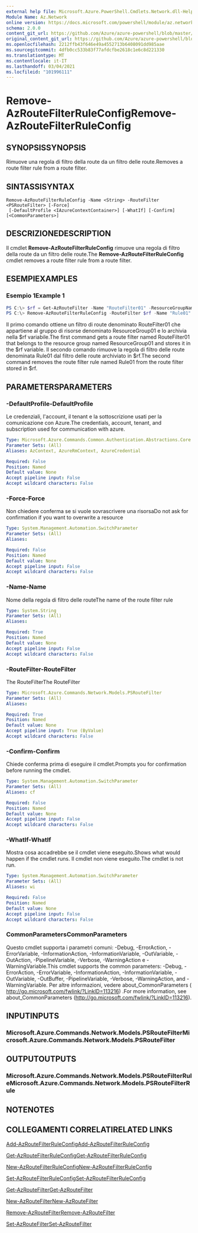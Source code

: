 ```yaml
---
external help file: Microsoft.Azure.PowerShell.Cmdlets.Network.dll-Help.xml
Module Name: Az.Network
online version: https://docs.microsoft.com/powershell/module/az.network/remove-azroutefilterruleconfig
schema: 2.0.0
content_git_url: https://github.com/Azure/azure-powershell/blob/master/src/Network/Network/help/Remove-AzRouteFilterRuleConfig.md
original_content_git_url: https://github.com/Azure/azure-powershell/blob/master/src/Network/Network/help/Remove-AzRouteFilterRuleConfig.md
ms.openlocfilehash: 2212ffb43f646e49a4552713b6408091dd985aae
ms.sourcegitcommit: 4dfb0cc533b83f77afdcfbe2618c1e6c8d221330
ms.translationtype: MT
ms.contentlocale: it-IT
ms.lasthandoff: 03/04/2021
ms.locfileid: "101996111"
---
```

# <span data-ttu-id="048d9-101">Remove-AzRouteFilterRuleConfig</span><span class="sxs-lookup"><span data-stu-id="048d9-101">Remove-AzRouteFilterRuleConfig</span></span>

## <span data-ttu-id="048d9-102">SYNOPSIS</span><span class="sxs-lookup"><span data-stu-id="048d9-102">SYNOPSIS</span></span>
<span data-ttu-id="048d9-103">Rimuove una regola di filtro della route da un filtro delle route.</span><span class="sxs-lookup"><span data-stu-id="048d9-103">Removes a route filter rule from a route filter.</span></span>

## <span data-ttu-id="048d9-104">SINTASSI</span><span class="sxs-lookup"><span data-stu-id="048d9-104">SYNTAX</span></span>

```
Remove-AzRouteFilterRuleConfig -Name <String> -RouteFilter <PSRouteFilter> [-Force]
 [-DefaultProfile <IAzureContextContainer>] [-WhatIf] [-Confirm] [<CommonParameters>]
```

## <span data-ttu-id="048d9-105">DESCRIZIONE</span><span class="sxs-lookup"><span data-stu-id="048d9-105">DESCRIPTION</span></span>
<span data-ttu-id="048d9-106">Il cmdlet **Remove-AzRouteFilterRuleConfig** rimuove una regola di filtro della route da un filtro delle route.</span><span class="sxs-lookup"><span data-stu-id="048d9-106">The **Remove-AzRouteFilterRuleConfig** cmdlet removes a route filter rule from a route filter.</span></span>

## <span data-ttu-id="048d9-107">ESEMPI</span><span class="sxs-lookup"><span data-stu-id="048d9-107">EXAMPLES</span></span>

### <span data-ttu-id="048d9-108">Esempio 1</span><span class="sxs-lookup"><span data-stu-id="048d9-108">Example 1</span></span>
```powershell
PS C:\> $rf = Get-AzRouteFilter -Name "RouteFilter01" -ResourceGroupName "ResourceGroup01"
PS C:\> Remove-AzRouteFilterRuleConfig -RouteFilter $rf -Name "Rule01"
```

<span data-ttu-id="048d9-109">Il primo comando ottiene un filtro di route denominato RouteFilter01 che appartiene al gruppo di risorse denominato ResourceGroup01 e lo archivia nella $rf variabile.</span><span class="sxs-lookup"><span data-stu-id="048d9-109">The first command gets a route filter named RouteFilter01 that belongs to the resource group named ResourceGroup01 and stores it in the $rf variable.</span></span>
<span data-ttu-id="048d9-110">Il secondo comando rimuove la regola di filtro delle route denominata Rule01 dal filtro delle route archiviato in $rf.</span><span class="sxs-lookup"><span data-stu-id="048d9-110">The second command removes the route filter rule named Rule01 from the route filter stored in $rf.</span></span>

## <span data-ttu-id="048d9-111">PARAMETERS</span><span class="sxs-lookup"><span data-stu-id="048d9-111">PARAMETERS</span></span>

### <span data-ttu-id="048d9-112">-DefaultProfile</span><span class="sxs-lookup"><span data-stu-id="048d9-112">-DefaultProfile</span></span>
<span data-ttu-id="048d9-113">Le credenziali, l'account, il tenant e la sottoscrizione usati per la comunicazione con Azure.</span><span class="sxs-lookup"><span data-stu-id="048d9-113">The credentials, account, tenant, and subscription used for communication with azure.</span></span>

```yaml
Type: Microsoft.Azure.Commands.Common.Authentication.Abstractions.Core.IAzureContextContainer
Parameter Sets: (All)
Aliases: AzContext, AzureRmContext, AzureCredential

Required: False
Position: Named
Default value: None
Accept pipeline input: False
Accept wildcard characters: False
```

### <span data-ttu-id="048d9-114">-Force</span><span class="sxs-lookup"><span data-stu-id="048d9-114">-Force</span></span>
<span data-ttu-id="048d9-115">Non chiedere conferma se si vuole sovrascrivere una risorsa</span><span class="sxs-lookup"><span data-stu-id="048d9-115">Do not ask for confirmation if you want to overwrite a resource</span></span>

```yaml
Type: System.Management.Automation.SwitchParameter
Parameter Sets: (All)
Aliases:

Required: False
Position: Named
Default value: None
Accept pipeline input: False
Accept wildcard characters: False
```

### <span data-ttu-id="048d9-116">-Name</span><span class="sxs-lookup"><span data-stu-id="048d9-116">-Name</span></span>
<span data-ttu-id="048d9-117">Nome della regola di filtro delle route</span><span class="sxs-lookup"><span data-stu-id="048d9-117">The name of the route filter rule</span></span>

```yaml
Type: System.String
Parameter Sets: (All)
Aliases:

Required: True
Position: Named
Default value: None
Accept pipeline input: False
Accept wildcard characters: False
```

### <span data-ttu-id="048d9-118">-RouteFilter</span><span class="sxs-lookup"><span data-stu-id="048d9-118">-RouteFilter</span></span>
<span data-ttu-id="048d9-119">The RouteFilter</span><span class="sxs-lookup"><span data-stu-id="048d9-119">The RouteFilter</span></span>

```yaml
Type: Microsoft.Azure.Commands.Network.Models.PSRouteFilter
Parameter Sets: (All)
Aliases:

Required: True
Position: Named
Default value: None
Accept pipeline input: True (ByValue)
Accept wildcard characters: False
```

### <span data-ttu-id="048d9-120">-Confirm</span><span class="sxs-lookup"><span data-stu-id="048d9-120">-Confirm</span></span>
<span data-ttu-id="048d9-121">Chiede conferma prima di eseguire il cmdlet.</span><span class="sxs-lookup"><span data-stu-id="048d9-121">Prompts you for confirmation before running the cmdlet.</span></span>

```yaml
Type: System.Management.Automation.SwitchParameter
Parameter Sets: (All)
Aliases: cf

Required: False
Position: Named
Default value: None
Accept pipeline input: False
Accept wildcard characters: False
```

### <span data-ttu-id="048d9-122">-WhatIf</span><span class="sxs-lookup"><span data-stu-id="048d9-122">-WhatIf</span></span>
<span data-ttu-id="048d9-123">Mostra cosa accadrebbe se il cmdlet viene eseguito.</span><span class="sxs-lookup"><span data-stu-id="048d9-123">Shows what would happen if the cmdlet runs.</span></span> <span data-ttu-id="048d9-124">Il cmdlet non viene eseguito.</span><span class="sxs-lookup"><span data-stu-id="048d9-124">The cmdlet is not run.</span></span>

```yaml
Type: System.Management.Automation.SwitchParameter
Parameter Sets: (All)
Aliases: wi

Required: False
Position: Named
Default value: None
Accept pipeline input: False
Accept wildcard characters: False
```

### <span data-ttu-id="048d9-125">CommonParameters</span><span class="sxs-lookup"><span data-stu-id="048d9-125">CommonParameters</span></span>
<span data-ttu-id="048d9-126">Questo cmdlet supporta i parametri comuni: -Debug, -ErrorAction, -ErrorVariable, -InformationAction, -InformationVariable, -OutVariable, -OutAction, -PipelineVariable, -Verbose, -WarningAction e -WarningVariable.</span><span class="sxs-lookup"><span data-stu-id="048d9-126">This cmdlet supports the common parameters: -Debug, -ErrorAction, -ErrorVariable, -InformationAction, -InformationVariable, -OutVariable, -OutBuffer, -PipelineVariable, -Verbose, -WarningAction, and -WarningVariable.</span></span> <span data-ttu-id="048d9-127">Per altre informazioni, vedere about_CommonParameters ( http://go.microsoft.com/fwlink/?LinkID=113216) .</span><span class="sxs-lookup"><span data-stu-id="048d9-127">For more information, see about_CommonParameters (http://go.microsoft.com/fwlink/?LinkID=113216).</span></span>

## <span data-ttu-id="048d9-128">INPUT</span><span class="sxs-lookup"><span data-stu-id="048d9-128">INPUTS</span></span>

### <span data-ttu-id="048d9-129">Microsoft.Azure.Commands.Network.Models.PSRouteFilter</span><span class="sxs-lookup"><span data-stu-id="048d9-129">Microsoft.Azure.Commands.Network.Models.PSRouteFilter</span></span>

## <span data-ttu-id="048d9-130">OUTPUT</span><span class="sxs-lookup"><span data-stu-id="048d9-130">OUTPUTS</span></span>

### <span data-ttu-id="048d9-131">Microsoft.Azure.Commands.Network.Models.PSRouteFilterRule</span><span class="sxs-lookup"><span data-stu-id="048d9-131">Microsoft.Azure.Commands.Network.Models.PSRouteFilterRule</span></span>

## <span data-ttu-id="048d9-132">NOTE</span><span class="sxs-lookup"><span data-stu-id="048d9-132">NOTES</span></span>

## <span data-ttu-id="048d9-133">COLLEGAMENTI CORRELATI</span><span class="sxs-lookup"><span data-stu-id="048d9-133">RELATED LINKS</span></span>

[<span data-ttu-id="048d9-134">Add-AzRouteFilterRuleConfig</span><span class="sxs-lookup"><span data-stu-id="048d9-134">Add-AzRouteFilterRuleConfig</span></span>](./Add-AzRouteFilterRuleConfig.md)

[<span data-ttu-id="048d9-135">Get-AzRouteFilterRuleConfig</span><span class="sxs-lookup"><span data-stu-id="048d9-135">Get-AzRouteFilterRuleConfig</span></span>](./Get-AzRouteFilterRuleConfig.md)

[<span data-ttu-id="048d9-136">New-AzRouteFilterRuleConfig</span><span class="sxs-lookup"><span data-stu-id="048d9-136">New-AzRouteFilterRuleConfig</span></span>](./New-AzRouteFilterRuleConfig.md)

[<span data-ttu-id="048d9-137">Set-AzRouteFilterRuleConfig</span><span class="sxs-lookup"><span data-stu-id="048d9-137">Set-AzRouteFilterRuleConfig</span></span>](./Set-AzRouteFilterRuleConfig.md)

[<span data-ttu-id="048d9-138">Get-AzRouteFilter</span><span class="sxs-lookup"><span data-stu-id="048d9-138">Get-AzRouteFilter</span></span>](./Get-AzRouteFilter.md)

[<span data-ttu-id="048d9-139">New-AzRouteFilter</span><span class="sxs-lookup"><span data-stu-id="048d9-139">New-AzRouteFilter</span></span>](./New-AzRouteFilter.md)

[<span data-ttu-id="048d9-140">Remove-AzRouteFilter</span><span class="sxs-lookup"><span data-stu-id="048d9-140">Remove-AzRouteFilter</span></span>](./Remove-AzRouteFilter.md)

[<span data-ttu-id="048d9-141">Set-AzRouteFilter</span><span class="sxs-lookup"><span data-stu-id="048d9-141">Set-AzRouteFilter</span></span>](./Set-AzRouteFilter.md)
